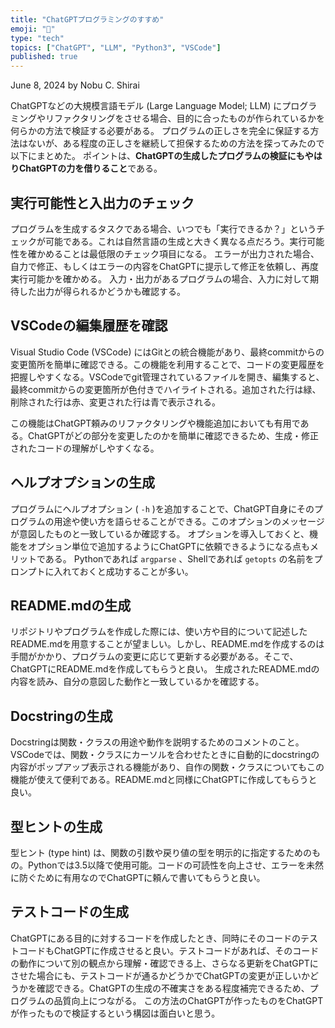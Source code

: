 ```yaml
---
title: "ChatGPTプログラミングのすすめ"
emoji: "👀"
type: "tech"
topics: ["ChatGPT", "LLM", "Python3", "VSCode"]
published: true
---
```


June 8, 2024 by Nobu C. Shirai

ChatGPTなどの大規模言語モデル (Large Language Model; LLM) にプログラミングやリファクタリングをさせる場合、目的に合ったものが作られているかを何らかの方法で検証する必要がある。
プログラムの正しさを完全に保証する方法はないが、ある程度の正しさを継続して担保するための方法を探ってみたので以下にまとめた。
ポイントは、**ChatGPTの生成したプログラムの検証にもやはりChatGPTの力を借りること**である。

## 実行可能性と入出力のチェック

プログラムを生成するタスクである場合、いつでも「実行できるか？」というチェックが可能である。これは自然言語の生成と大きく異なる点だろう。実行可能性を確かめることは最低限のチェック項目になる。
エラーが出力された場合、自力で修正、もしくはエラーの内容をChatGPTに提示して修正を依頼し、再度実行可能かを確かめる。
入力・出力があるプログラムの場合、入力に対して期待した出力が得られるかどうかも確認する。

## VSCodeの編集履歴を確認

Visual Studio Code (VSCode) にはGitとの統合機能があり、最終commitからの変更箇所を簡単に確認できる。この機能を利用することで、コードの変更履歴を把握しやすくなる。VSCodeでgit管理されているファイルを開き、編集すると、最終commitからの変更箇所が色付きでハイライトされる。追加された行は緑、削除された行は赤、変更された行は青で表示される。

この機能はChatGPT頼みのリファクタリングや機能追加においても有用である。ChatGPTがどの部分を変更したのかを簡単に確認できるため、生成・修正されたコードの理解がしやすくなる。

## ヘルプオプションの生成

プログラムにヘルプオプション ( `-h` )を追加することで、ChatGPT自身にそのプログラムの用途や使い方を語らせることができる。このオプションのメッセージが意図したものと一致しているか確認する。
オプションを導入しておくと、機能をオプション単位で追加するようにChatGPTに依頼できるようになる点もメリットである。
Pythonであれば `argparse` 、Shellであれば `getopts` の名前をプロンプトに入れておくと成功することが多い。

## README.mdの生成

リポジトリやプログラムを作成した際には、使い方や目的について記述したREADME.mdを用意することが望ましい。しかし、README.mdを作成するのは手間がかかり、プログラムの変更に応じて更新する必要がある。そこで、ChatGPTにREADME.mdを作成してもらうと良い。
生成されたREADME.mdの内容を読み、自分の意図した動作と一致しているかを確認する。

## Docstringの生成

Docstringは関数・クラスの用途や動作を説明するためのコメントのこと。VSCodeでは、関数・クラスにカーソルを合わせたときに自動的にdocstringの内容がポップアップ表示される機能があり、自作の関数・クラスについてもこの機能が使えて便利である。README.mdと同様にChatGPTに作成してもらうと良い。

## 型ヒントの生成

型ヒント (type hint) は、関数の引数や戻り値の型を明示的に指定するためのもの。Pythonでは3.5以降で使用可能。コードの可読性を向上させ、エラーを未然に防ぐために有用なのでChatGPTに頼んで書いてもらうと良い。

## テストコードの生成

ChatGPTにある目的に対するコードを作成したとき、同時にそのコードのテストコードもChatGPTに作成させると良い。テストコードがあれば、そのコードの動作について別の観点から理解・確認できる上、さらなる更新をChatGPTにさせた場合にも、テストコードが通るかどうかでChatGPTの変更が正しいかどうかを確認できる。ChatGPTの生成の不確実さをある程度補完できるため、プログラムの品質向上につながる。
この方法のChatGPTが作ったものをChatGPTが作ったもので検証するという構図は面白いと思う。
